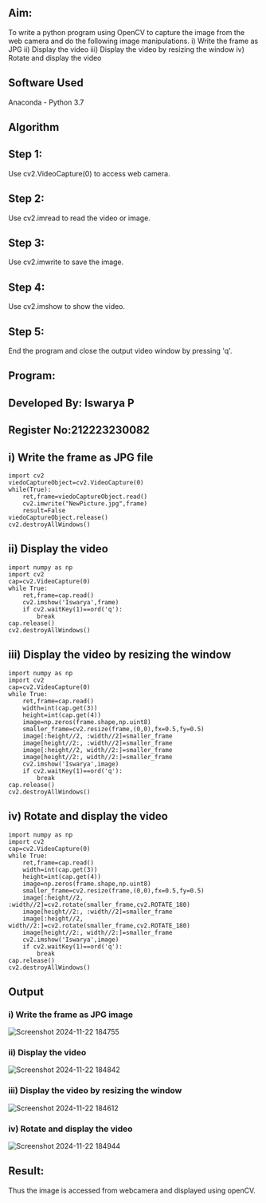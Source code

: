 
## Aim:
 
To write a python program using OpenCV to capture the image from the web camera and do the following image manipulations.
i) Write the frame as JPG 
ii) Display the video 
iii) Display the video by resizing the window
iv) Rotate and display the video

## Software Used
Anaconda - Python 3.7
## Algorithm
## Step 1:
Use cv2.VideoCapture(0) to access web camera.

## Step 2:
Use cv2.imread to read the video or image.

## Step 3:
Use cv2.imwrite to save the image.

## Step 4:
Use cv2.imshow to show the video.

## Step 5:
End the program and close the output video window by pressing 'q'.

## Program:

## Developed By: Iswarya P
##  Register No:212223230082

## i) Write the frame as JPG file
```
import cv2
viedoCaptureObject=cv2.VideoCapture(0)
while(True):
    ret,frame=viedoCaptureObject.read()
    cv2.imwrite("NewPicture.jpg",frame)
    result=False
viedoCaptureObject.release()
cv2.destroyAllWindows()
```

## ii) Display the video
```
import numpy as np
import cv2
cap=cv2.VideoCapture(0)
while True:
    ret,frame=cap.read()
    cv2.imshow('Iswarya',frame)
    if cv2.waitKey(1)==ord('q'):
        break
cap.release()
cv2.destroyAllWindows()
```

## iii) Display the video by resizing the window
```
import numpy as np
import cv2
cap=cv2.VideoCapture(0)
while True:
    ret,frame=cap.read()
    width=int(cap.get(3))
    height=int(cap.get(4))
    image=np.zeros(frame.shape,np.uint8)
    smaller_frame=cv2.resize(frame,(0,0),fx=0.5,fy=0.5)
    image[:height//2, :width//2]=smaller_frame
    image[height//2:, :width//2]=smaller_frame
    image[:height//2, width//2:]=smaller_frame
    image[height//2:, width//2:]=smaller_frame
    cv2.imshow('Iswarya',image)
    if cv2.waitKey(1)==ord('q'):
        break
cap.release()
cv2.destroyAllWindows()
```


## iv) Rotate and display the video

```
import numpy as np
import cv2
cap=cv2.VideoCapture(0)
while True:
    ret,frame=cap.read()
    width=int(cap.get(3))
    height=int(cap.get(4))
    image=np.zeros(frame.shape,np.uint8)
    smaller_frame=cv2.resize(frame,(0,0),fx=0.5,fy=0.5)
    image[:height//2, :width//2]=cv2.rotate(smaller_frame,cv2.ROTATE_180)
    image[height//2:, :width//2]=smaller_frame
    image[:height//2, width//2:]=cv2.rotate(smaller_frame,cv2.ROTATE_180)
    image[height//2:, width//2:]=smaller_frame
    cv2.imshow('Iswarya',image)
    if cv2.waitKey(1)==ord('q'):
        break
cap.release()
cv2.destroyAllWindows()
```


## Output

### i) Write the frame as JPG image

![Screenshot 2024-11-22 184755](https://github.com/user-attachments/assets/a01205c0-6732-4dad-b142-17d05f0e6986)


### ii) Display the video

![Screenshot 2024-11-22 184842](https://github.com/user-attachments/assets/aeaf283c-c6f0-496f-8c0a-c8d80bdb52fe)


### iii) Display the video by resizing the window

![Screenshot 2024-11-22 184612](https://github.com/user-attachments/assets/6e063b7a-6e37-4f0d-9b8f-f8f88fd52dbf)



### iv) Rotate and display the video

![Screenshot 2024-11-22 184944](https://github.com/user-attachments/assets/d21a695b-f720-4b40-99b6-df81797c57a5)



## Result:
Thus the image is accessed from webcamera and displayed using openCV.
